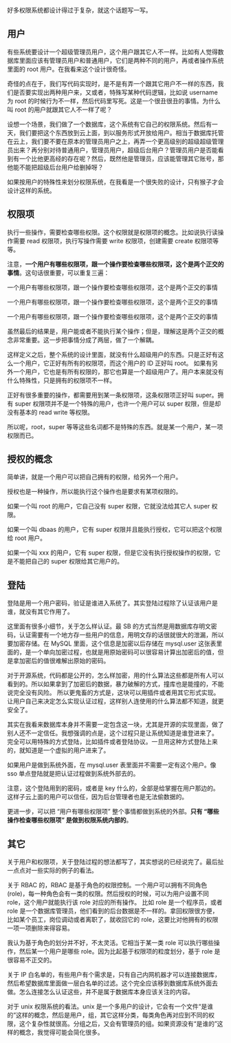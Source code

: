 好多权限系统都设计得过于复杂，就这个话题写一写。

## 用户

有些系统要设计一个超级管理员用户，这个用户跟其它人不一样。比如有人觉得数据库里面应该有管理员用户和普通用户，它们是两种不同的用户，再或者操作系统里面的 root 用户。在我看来这个设计很奇怪。

奇怪的点在于，我们写代码实现时，是不是有弄一个跟其它用户不一样的东西，我们是否要实现出两种用户来，又或者，特殊写某种代码逻辑，比如说 username 为 root 的时候行为不一样，然后代码里写死。这是一个很丑很丑的事情。为什么叫 root 的用户就跟其它人不一样了呢？

设想一个场景，我们做了一个数据库，这个系统有它自己的权限系统。然后有一天，我们要把这个东西放到云上面，到以服务形式开放给用户。相当于数据库托管在云上，我们要不要在原本的管理员用户之上，再弄一个更高级别的超级超级管理员出来？再分别对待普通用户，管理员用户，超级后台用户？管理员用户是否能看到有一个比他更高经的存在呢？然后，既然他是管理员，应该能管理其它账号，那他能不能把超级后台用户给删掉呀？

如果按用户的特殊性来划分权限系统，在我看是一个很失败的设计，只有猴子才会设计这样的系统。


## 权限项

执行一些操作，需要检查哪些权限。这个权限就是权限项的概念。比如说执行读操作需要 read 权限项，执行写操作需要 write 权限项，创建需要 create 权限项等等。

注意，**一个用户有哪些权限项，跟一个操作要检查哪些权限项，这个是两个正交的事情**。这句话很重要，可以重复三遍：

一个用户有哪些权限项，跟一个操作要检查哪些权限项，这个是两个正交的事情

一个用户有哪些权限项，跟一个操作要检查哪些权限项，这个是两个正交的事情

一个用户有哪些权限项，跟一个操作要检查哪些权限项，这个是两个正交的事情


虽然最后的结果是，用户能或者不能执行某个操作；但是，理解这是两个正交的概念非常重要。这一步把事情分成了两层，做了一个解耦。

这样定义之后，整个系统的设计里面，就没有什么超级用户的东西。只是正好有这么一个用户，它正好有所有的权限项，而这个用户的 ID 正好叫 root。
如果有另外一个用户，它也是有所有权限的，那它也算是一个超级用户了。用户本来就没有什么特殊性，只是拥有的权限项不一样。

正好有很多重要的操作，都需要用到某一条权限项，这条权限项正好叫 super。拥有 super 权限项并不是一个特殊的用户，也许一个用户可以 super 权限，但是却没有基本的 read write 等权限。

所以呢，root，super 等等这些名词都不是特殊的东西。就是某一个用户，某一项权限而已。

## 授权的概念

简单讲，就是一个用户可以把自己拥有的权限，给另外一个用户。

授权也是一种操作，所以能执行这个操作也是要求有某项权限的。

如果一个叫 root 的用户，它自己没有 super 权限，它就没法给其它人 super 权限。

如果一个叫 dbaas 的用户，它有 super 权限并且能执行授权，它可以把这个权限给 root 用户。

如果一个叫 xxx 的用户，它有 super 权限，但是它没有执行授权操作的权限，它是不能把自己的 super 权限给其它用户的。

## 登陆

登陆是用一个用户密码，验证是谁进入系统了。其实登陆过程除了认证该用户是谁，就没有其它作用了。

这里面有很多小细节，关于怎么样认证。最 SB 的方式当然是用数据库存明文密码，认证需要有一个地方存一些用户的信息，用明文存的话很就很大的泄漏，所以要加密存储。在 MySQL 里面，这个信息是加密以后存储在 mysql.user 这张表里面的，是一个单向加密过程，也就是用原始密码可以很容易计算出加密后的值，但是拿加密后的值很难解出原始的密码。

对于开源系统，代码都是公开的，怎么样加密，用的什么算法这些都是所有人可以看到的。所以如果拿到了加密后的数据，暴力破解的方式，撞库也是能撞的，不能说完全没有风险。
所以更鬼畜的方式是，这块可以用插件或者用其它形式实现。让用户自己来决定怎么实现认证过程，这样别人连使用的什么算法都不知道，就更安全了。

其实在我看来数据库本身并不需要一定包含这一块，尤其是开源的实现里面，做了别人还不一定信任。我想强调的点是，这个过程只是让系统知道是谁登进来了。
完全可以用特殊的方式登陆，比如插件或者登陆协议。一旦用这种方式登陆上来的，就知道是一个虚拟的用户进来了。

如果用户是做到系统外面，在 mysql.user 表里面并不需要一定有这个用户。像 sso 单点登陆就是把认证过程做到系统外部去的。

注意，这个登陆用到的密码，或者是 key 什么的，全部是给掌握在用户那边的。这样子云上面的用户可以信任，因为后台管理者也是无法偷数据的。

更进一步，可以把 “用户有哪些权限项” 整个事情都做到系统的外部。**只有 “哪些操作检查哪些权限项” 是做到权限系统内部的**。

## 其它

关于用户和权限项，关于登陆过程的想法都写了，其实想说的已经说完了。最后扯一点点对一些实际的例子的看法。

关于 RBAC 的，RBAC 是基于角色的权限控制。一个用户可以拥有不同角色(role)，每一种角色会有一类的权限。然后授权的时候，可以为用户设置不同 role，这个用户就能执行该 role 对应的所有操作。
比如 role 是一个程序员，或者 role 是一个数据库管理员，他们看到的后台数据是不一样的。拿回权限很方便，比如某个员工，岗位调动或者离职了，就收回它的 role，这要比对他拥有的权限一项一项删除来得容易。

我认为基于角色的划分并不好，不太灵活。它相当于某一类 role 可以执行哪些操作，然后某一个用户是哪些 role。因为比起基于权限项的粒度划分，基于 role 是很容易不正交的。

关于 IP 白名单的，有些用户有个需求是，只有自己内网机器才可以连接数据库，然后希望数据库里面做一层白名单的过滤。这个完全应该移到数据库系统外面去做。怎么连接怎么认证这些，并不是属于数据库本身应该关注的内容。

对于 unix 权限系统的看法。unix 是一个多用户的设计，它会有一个文件“是谁的”这样的概念，然后是用户，组，其它这样分类，每类角色再对应到不同的权限，这个复杂性就很高。分组之后，又会有管理员的组。如果资源没有“是谁的”这样的概念，我觉得可能会简化很多。
